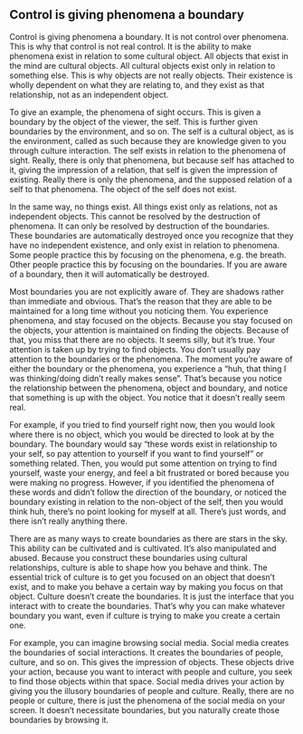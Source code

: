 ## Control is giving phenomena a boundary

Control is giving phenomena a boundary. It is not control over phenomena. This is why that control is not real control. It is the ability to make phenomena exist in relation to some cultural object. All objects that exist in the mind are cultural objects. All cultural objects exist only in relation to something else. This is why objects are not really objects. Their existence is wholly dependent on what they are relating to, and they exist as that relationship, not as an independent object.

To give an example, the phenomena of sight occurs. This is given a boundary by the object of the viewer, the self. This is further given boundaries by the environment, and so on. The self is a cultural object, as is the environment, called as such because they are knowledge given to you through culture interaction. The self exists in relation to the phenomena of sight. Really, there is only that phenomena, but because self has attached to it, giving the impression of a relation, that self is given the impression of existing. Really there is only the phenomena, and the supposed relation of a self to that phenomena. The object of the self does not exist.

In the same way, no things exist. All things exist only as relations, not as independent objects. This cannot be resolved by the destruction of phenomena. It can only be resolved by destruction of the boundaries. These boundaries are automatically destroyed once you recognize that they have no independent existence, and only exist in relation to phenomena. Some people practice this by focusing on the phenomena, e.g. the breath. Other people practice this by focusing on the boundaries. If you are aware of a boundary, then it will automatically be destroyed.

Most boundaries you are not explicitly aware of. They are shadows rather than immediate and obvious. That’s the reason that they are able to be maintained for a long time without you noticing them. You experience phenomena, and stay focused on the objects. Because you stay focused on the objects, your attention is maintained on finding the objects. Because of that, you miss that there are no objects. It seems silly, but it’s true. Your attention is taken up by trying to find objects. You don’t usually pay attention to the boundaries or the phenomena. The moment you’re aware of either the boundary or the phenomena, you experience a “huh, that thing I was thinking/doing didn’t really makes sense”. That’s because you notice the relationship between the phenomena, object and boundary, and notice that something is up with the object. You notice that it doesn’t really seem real.

For example, if you tried to find yourself right now, then you would look where there is no object, which you would be directed to look at by the boundary. The boundary would say “these words exist in relationship to your self, so pay attention to yourself if you want to find yourself” or something related. Then, you would put some attention on trying to find yourself, waste your energy, and feel a bit frustrated or bored because you were making no progress. However, if you identified the phenomena of these words and didn’t follow the direction of the boundary, or noticed the boundary existing in relation to the non-object of the self, then you would think huh, there’s no point looking for myself at all. There’s just words, and there isn’t really anything there.

There are as many ways to create boundaries as there are stars in the sky. This ability can be cultivated and is cultivated. It’s also manipulated and abused. Because you construct these boundaries using cultural relationships, culture is able to shape how you behave and think. The essential trick of culture is to get you focused on an object that doesn’t exist, and to make you behave a certain way by making you focus on that object. Culture doesn’t create the boundaries. It is just the interface that you interact with to create the boundaries. That’s why you can make whatever boundary you want, even if culture is trying to make you create a certain one.

For example, you can imagine browsing social media. Social media creates the boundaries of social interactions. It creates the boundaries of people, culture, and so on. This gives the impression of objects. These objects drive your action, because you want to interact with people and culture, you seek to find those objects within that space. Social media drives your action by giving you the illusory boundaries of people and culture. Really, there are no people or culture, there is just the phenomena of the social media on your screen. It doesn’t necessitate boundaries, but you naturally create those boundaries by browsing it.



